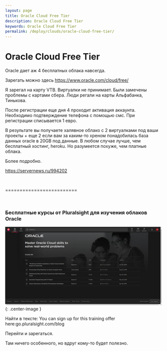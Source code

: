 ```yaml
---
layout: page
title: Oracle Cloud Free Tier
description: Oracle Cloud Free Tier
keywords: Oracle Cloud Free Tier
permalink: /deploy/clouds/oracle-cloud-free-tier/
---
```


# Oracle Cloud Free Tier

Oracle дает аж 4 бесплатных облака навсегда.

Зарегать можно здесь https://www.oracle.com/cloud/free/

Я зарегал на карту VTB. Виртуалки не принимает. Были замечены проблемы с картами сбера. Люди регали на карты Альфабанка, Тинькова.

После регистрации еще дня 4 проходит активация аккаунта. Необходимо подтверждение телефона с помощью смс. При регистрации списывается 1 евро.

В результате вы получаете халявное облако с 2 виртуалками под ваши проекты + еще 2 если вам за каким-то хреном понадобилась база данных oracle в 20GB под данные. В любом случае лучше, чем бесплатный хостинг, heroku. Но разумеется похуже, чем платные облака.

Более подробно.

https://servernews.ru/994202

<br/>

=========================

<br/>

### Бесплатные курсы от Pluralsight для изучения облаков Oracle

![pluralsight oracle clouds free courses](/img/pluralsight-oracle-clouds-free-courses.jpg 'pluralsight oracle clouds free courses'){: .center-image }

<a href="https://blogs.oracle.com/developers/take-advantage-of-new-training-to-get-started-building-on-oracle%e2%80%99s-cloud"></a>

Найти в тексте:
You can sign up for this training offer here:go.pluralsight.com/blog

Перейти и зарегаться.

Там ничего особенного, но вдруг кому-то будет полезно.
